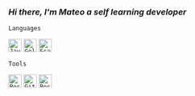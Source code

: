 ### _Hi there, I'm Mateo a self learning developer_

`Languages`

<code><img aligin="left" alt="Java" width="26px" src="https://img.icons8.com/color/96/000000/java-coffee-cup-logo.png" /></code>
<code><img aligin="left" alt="Golang" width="26px" src="https://img.icons8.com/color/48/000000/golang.png" /></code>
<code><img aligin="left" alt="Scala" width="26px" src="https://img.icons8.com/?size=256&id=40670&format=png" /></code>


`Tools`

<code><img aligin="left" alt="PostgreSQL" width="26px" src="https://img.icons8.com/color/48/000000/postgreesql.png" /></code>
<code><img aligin="left" alt="Git" width="26px" src="https://img.icons8.com/color/48/000000/git.png"/></code>
<code><img aligin="left" alt="Postman" width="26px" src="https://img.icons8.com/?size=80&id=IoYmHUxgvrFB&format=png"/></code>
